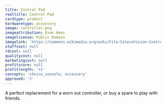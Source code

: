 ```yaml
---
title: Control Pad
realtitle: Control Pad
cardtype: product
hardwaretype: accessory
image: controller.png
imageattribution: Evan Amos
imagelicense: Public Domain
imagelink: 'https://commons.wikimedia.org/wiki/File:ColecoVision-Controller-FR.jpg'
staffcost: null
rdcost: null
qualitycost: null
marketingcost: null
profitscore: null
profitlength: '+1'
concepts: 'choice_console, accessory'
approved: 'Y'
---
```


A perfect replacement for a worn out controller, or buy a spare to play with friends.
